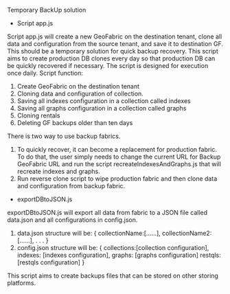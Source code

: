 Temporary BackUp solution

- Script app.js

Script app.js will create a new GeoFabric on the destination tenant, clone all data and configuration from the source tenant, and save it to destination GF. This should be a temporary solution for quick backup recovery. This script aims to create production DB clones every day so that production DB can be quickly recovered if necessary.
The script is designed for execution once daily.
Script function:

1. Create GeoFabric on the destination tenant
2. Cloning data and configuration of collection.
3. Saving all indexes configuration in a collection called indexes
4. Saving all graphs configuration in a collection called graphs
5. Cloning rentals
6. Deleting GF backups older than ten days

There is two way to use backup fabrics.
1. To quickly recover, it can become a replacement for production fabric. To do that, the user simply needs to change the current URL for Backup GeoFabric URL and run the script recreateIndexesAndGraphs.js that will recreate indexes and graphs.
2. Run reverse clone script to wipe production fabric and then clone data and configuration from backup fabric.


- exportDBtoJSON.js

exportDBtoJSON.js will export all data from fabric to a JSON file called data.json and all configurations in config.json.

1. data.json structure will be:
   {
   collectionName:[......],
   collectionName2:[......],
   .
   .
   .
   }
2. config.json structure will be:
   {
   collections:[collection configuration],
   indexes: [indexes configuration],
   graphs: [graphs configuration]
   restqls: [restqls configuration]
   }

This script aims to create backups files that can be stored on other storing platforms.
